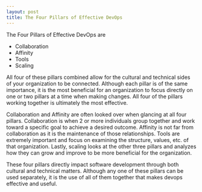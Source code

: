 ```yaml
---
layout: post
title: The Four Pillars of Effective DevOps
---
```


The Four Pillars of Effective DevOps are

* Collaboration
* Affinity
* Tools
* Scaling

All four of these pillars combined allow for the cultural and technical sides of your organization to be connected. Although each pillar is of the same importance, it is the most beneficial for an organization to focus directly on one or two pillars at a time when making changes. All four of the pillars working together is ultimately the most effective. 

Collaboration and Affinity are often looked over when glancing at all four pillars. Collaboration is when 2 or more individuals group together and work toward a specific goal to achieve a desired outcome. Affinity is not far from collaboration as it is the maintenance of those relationships. Tools are extremely important and focus on examining the structure, values, etc. of that organization. Lastly, scaling looks at the other three pillars and analyzes how they can grow and improve to be more beneficial for the organization.

These four pillars directly impact software development through both cultural and technical matters. Although any one of these pillars can be used separately, it is the use of all of them together that makes devops effective and useful.
